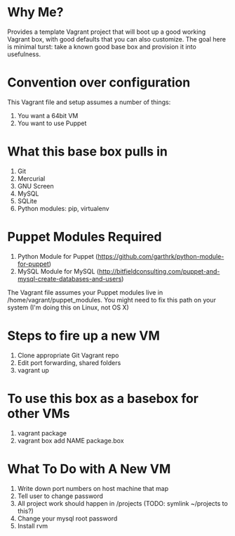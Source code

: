 Why Me?
==========================================================

Provides a template Vagrant project that will boot up a good working Vagrant box, with good defaults that you can also customize. The goal here is minimal turst: take a known good base box and provision it into usefulness.

Convention over configuration
=========================================================

This Vagrant file and setup assumes a number of things:

  1. You want a 64bit VM
  2. You want to use Puppet

What this base box pulls in
==========================================================

  1. Git
  2. Mercurial
  3. GNU Screen
  4. MySQL
  5. SQLite
  6. Python modules: pip, virtualenv


Puppet Modules Required
===========================================================

  1. Python Module for Puppet (https://github.com/garthrk/python-module-for-puppet)
  2. MySQL Module for MySQL (http://bitfieldconsulting.com/puppet-and-mysql-create-databases-and-users)

The Vagrant file assumes your Puppet modules live in /home/vagrant/puppet_modules. You might need to fix this path on your system (I'm doing this on Linux, not OS X)

Steps to fire up a new VM
===========================================================

  1. Clone appropriate Git Vagrant repo
  2. Edit port forwarding, shared folders
  3. vagrant up

To use this box as a basebox for other VMs
=========================================================

  1. vagrant package
  2. vagrant box add NAME package.box

What To Do with A New VM
==========================================================

  1. Write down port numbers on host machine that map
  2. Tell user to change password
  3. All project work should happen in /projects (TODO: symlink ~/projects to this?)
  4. Change your mysql root password
  5. Install rvm

